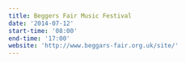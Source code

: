 ```yaml
---
title: Beggers Fair Music Festival
date: '2014-07-12'
start-time: '08:00'
end-time: '17:00'
website: 'http://www.beggars-fair.org.uk/site/'
---
```

